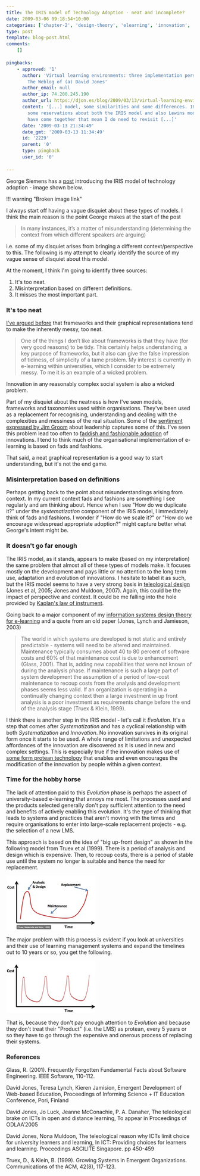 ```yaml
---
title: The IRIS model of Technology Adoption - neat and incomplete?
date: 2009-03-06 09:18:54+10:00
categories: ['chapter-2', 'design-theory', 'elearning', 'innovation', 'psframework', 'thesis']
type: post
template: blog-post.html
comments:
    []
    
pingbacks:
    - approved: '1'
      author: 'Virtual learning environments: three implementation perspectives &laquo;
        The Weblog of (a) David Jones'
      author_email: null
      author_ip: 74.200.245.190
      author_url: https://djon.es/blog/2009/03/13/virtual-learning-environments-three-implementation-perspectives/
      content: '[...] model, some similarities and some differences. I&#8217;ve expressed
        some reservations about both the IRIS model and also Lewins model. A few things
        have come together that mean I do need to revisit [...]'
      date: '2009-03-13 21:34:49'
      date_gmt: '2009-03-13 11:34:49'
      id: '2229'
      parent: '0'
      type: pingback
      user_id: '0'
    
---
```

George Siemens has a [post](http://www.elearnspace.org/blog/2009/03/05/iris-model/) introducing the IRIS model of technology adoption - image shown below.

!!! warning "Broken image link"

I always start off having a vague disquiet about these types of models. I think the main reason is the point George makes at the start of the post

> In many instances, it’s a matter of misunderstanding (determining the context from which different speakers are arguing)

i.e. some of my disquiet arises from bringing a different context/perspective to this. The following is my attempt to clearly identify the source of my vague sense of disquiet about this model.

At the moment, I think I'm going to identify three sources:

1. It's too neat.
2. Misinterpretation based on different definitions.
3. It misses the most important part.

### It's too neat

[I've argued before](/blog2/2009/02/16/frameworks-and-representation-tidy-versus-messy/) that frameworks and their graphical representations tend to make the inherently messy, too neat.

> One of the things I don’t like about frameworks is that they have (for very good reasons) to be tidy. This certainly helps understanding, a key purpose of frameworks, but it also can give the false impression of tidiness, of simplicity of a tame problem. My interest is currently in e-learning within universities, which I consider to be extremely messy. To me it is an example of a wicked problem.

Innovation in any reasonably complex social system is also a wicked problem.

Part of my disquiet about the neatness is how I've seen models, frameworks and taxonomies used within organisations. They've been used as a replacement for recognising, understanding and dealing with the complexities and messiness of the real situation. Some of the [sentiment expressed by Jim Groom](http://bavatuesdays.com/edupunk-battle-royale-part-3/) about leadership captures some of this. I've seen this problem lead too often to [faddish and fashionable adoption](/blog2/2009/01/21/open-source-learning-management-systems-the-latest-fad-in-e-learning/) of innovations. I tend to think much of the organisational implementation of e-learning is based on fads and fashions.

That said, a neat graphical representation is a good way to start understanding, but it's not the end game.

### Misinterpretation based on definitions

Perhaps getting back to the point about misunderstandings arising from context. In my current context fads and fashions are something I see regularly and am thinking about. Hence when I see "How do we duplicate it?" under the _systematization_ component of the IRIS model, I immediately think of fads and fashions. I wonder if "How do we scale it?" or "How do we encourage widespread appropriate adoption?" might capture better what George's intent might be.

### It doesn't go far enough

The IRIS model, as it stands, appears to make (based on my interpretation) the same problem that almost all of these types of models make. It focuses mostly on the development and pays little or no attention to the long term use, adaptation and evolution of innovations. I hesitate to label it as such, but the IRIS model seems to have a very strong basis in [teleological design](/blog2/publications/the-teleological-brake-on-icts-in-open-and-distance-learning/) (Jones et al, 2005; Jones and Muldoon, 2007). Again, this could be the impact of perspective and context. It could be me falling into the hole provided by [Kaplan's law of instrument](/blog2/2008/11/19/tool-users-research-hammers-and-the-law-of-instrument/).

Going back to a major component of my [information systems design theory for e-learning](http://www.slideshare.net/davidj/an-information-systems-design-theory-for-elearning) and a quote from an old paper (Jones, Lynch and Jamieson, 2003)

> The world in which systems are developed is not static and entirely predictable - systems will need to be altered and maintained. Maintenance typically consumes about 40 to 80 percent of software costs and 60% of that maintenance cost is due to enhancement (Glass, 2001). That is, adding new capabilities that were not known of during the analysis phase. If maintenance is such a large part of system development the assumption of a period of low-cost maintenance to recoup costs from the analysis and development phases seems less valid. If an organization is operating in a continually changing context then a large investment in up front analysis is a poor investment as requirements change before the end of the analysis stage (Truex & Klein, 1999).

I think there is another step in the IRIS model - let's call it _Evolution_. It's a step that comes after _Systematization_ and has a cyclical relationship with both _Systematization_ and _Innovation_. No innovation survives in its original form once it starts to be used. A whole range of limitations and unexpected affordances of the innovation are discovered as it is used in new and complex settings. This is especially true if the innovation makes use of [some form protean technology](/blog2/2009/02/09/the-protean-nature-of-modern-technology-another-limitation-of-most-views-of-e-learning/) that enables and even encourages the modification of the innovation by people within a given context.

### Time for the hobby horse

The lack of attention paid to this _Evolution_ phase is perhaps the aspect of university-based e-learning that annoys me most. The processes used and the products selected generally don't pay sufficient attention to the need and benefits of actively enabling this evolution. It's the type of thinking that leads to systems and practices that aren't moving with the times and require organisations to enter into large-scale replacement projects - e.g. the selection of a new LMS.

This approach is based on the idea of "big up-front design" as shown in the following model from Truex et al (1999). There is a period of analysis and design which is expensive. Then, to recoup costs, there is a period of stable use until the system no longer is suitable and hence the need for replacement.

[![Big up front design](images/3332001810_70d2bd8f41_m.jpg)](http://www.flickr.com/photos/david_jones/3332001810/ "Big up front design by David T Jones, on Flickr")

The major problem with this process is evident if you look at universities and their use of learning management systems and expand the timelines out to 10 years or so, you get the following.

[![The long term effects of big up front design](images/3331166307_9d94437844_m.jpg)](http://www.flickr.com/photos/david_jones/3331166307/ "The long term effects of big up front design by David T Jones, on Flickr")

That is, because they don't pay enough attention to _Evolution_ and because they don't treat their "Product" (i.e. the LMS) as protean, every 5 years or so they have to go through the expensive and onerous process of replacing their systems.

### References

Glass, R. (2001). Frequently Forgotten Fundamental Facts about Software Engineering. IEEE Software, 110-112.

David Jones, Teresa Lynch, Kieren Jamision, Emergent Development of Web-based Education, Proceedings of Informing Science + IT Education Conference, Pori, Finland

David Jones, Jo Luck, Jeanne McConachie, P. A. Danaher, The teleological brake on ICTs in open and distance learning, To appear in Proceedings of ODLAA’2005

David Jones, Nona Muldoon, The teleological reason why ICTs limit choice for university learners and learning, In ICT: Providing choices for learners and learning. Proceedings ASCILITE Singapore. pp 450-459

Truex, D., & Klein, B. (1999). Growing Systems in Emergent Organizations. Communications of the ACM, 42(8), 117-123.